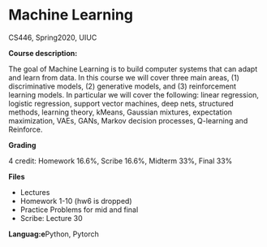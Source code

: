# Machine Learning
CS446, Spring2020, UIUC

**Course description:**

The goal of Machine Learning is to build computer systems that can adapt and learn from data. In this course we will cover three main areas, (1) discriminative models, (2) generative models, and (3) reinforcement learning models. In particular we will cover the following: linear regression, 
logistic regression, support vector machines, deep nets, structured methods, learning theory, kMeans, Gaussian mixtures, expectation 
maximization, VAEs, GANs, Markov decision processes, Q-learning and Reinforce.

**Grading**

4 credit: Homework 16.6%, Scribe 16.6%, Midterm 33%, Final 33%

**Files**
* Lectures
* Homework 1-10 (hw6 is dropped)
* Practice Problems for mid and final
* Scribe: Lecture 30

**Languag:e**Python, Pytorch

